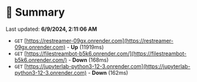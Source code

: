 # 📖 Summary
Last updated: **6/9/2024, 2:11:06 AM**

- `GET` [https://restreamer-09gx.onrender.com](https://restreamer-09gx.onrender.com) - **Up** (11919ms)
- `GET` [https://filestreambot-b5k6.onrender.com/](https://filestreambot-b5k6.onrender.com/) - **Down** (168ms)
- `GET` [https://jupyterlab-python3-12-3.onrender.com](https://jupyterlab-python3-12-3.onrender.com) - **Down** (162ms)
